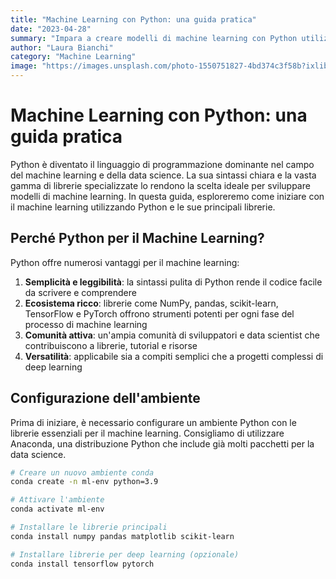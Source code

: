 ```yaml
---
title: "Machine Learning con Python: una guida pratica"
date: "2023-04-28"
summary: "Impara a creare modelli di machine learning con Python utilizzando le librerie più popolari come scikit-learn, TensorFlow e PyTorch."
author: "Laura Bianchi"
category: "Machine Learning"
image: "https://images.unsplash.com/photo-1550751827-4bd374c3f58b?ixlib=rb-4.0.3&auto=format&fit=crop&w=800&h=500&q=80"
---
```


# Machine Learning con Python: una guida pratica

Python è diventato il linguaggio di programmazione dominante nel campo del machine learning e della data science. La sua sintassi chiara e la vasta gamma di librerie specializzate lo rendono la scelta ideale per sviluppare modelli di machine learning. In questa guida, esploreremo come iniziare con il machine learning utilizzando Python e le sue principali librerie.

## Perché Python per il Machine Learning?

Python offre numerosi vantaggi per il machine learning:

1. **Semplicità e leggibilità**: la sintassi pulita di Python rende il codice facile da scrivere e comprendere
2. **Ecosistema ricco**: librerie come NumPy, pandas, scikit-learn, TensorFlow e PyTorch offrono strumenti potenti per ogni fase del processo di machine learning
3. **Comunità attiva**: un'ampia comunità di sviluppatori e data scientist che contribuiscono a librerie, tutorial e risorse
4. **Versatilità**: applicabile sia a compiti semplici che a progetti complessi di deep learning

## Configurazione dell'ambiente

Prima di iniziare, è necessario configurare un ambiente Python con le librerie essenziali per il machine learning. Consigliamo di utilizzare Anaconda, una distribuzione Python che include già molti pacchetti per la data science.

```bash
# Creare un nuovo ambiente conda
conda create -n ml-env python=3.9

# Attivare l'ambiente
conda activate ml-env

# Installare le librerie principali
conda install numpy pandas matplotlib scikit-learn

# Installare librerie per deep learning (opzionale)
conda install tensorflow pytorch
